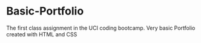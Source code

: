 # Basic-Portfolio
The first class assignment in the UCI coding bootcamp. Very basic Portfolio created with HTML and CSS
